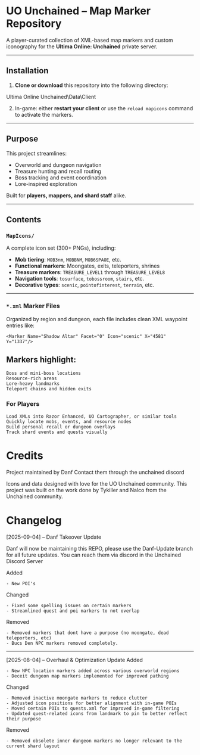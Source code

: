 

#  UO Unchained – Map Marker Repository

A player-curated collection of XML-based map markers and custom iconography for the **Ultima Online: Unchained** private server.

---

##  Installation

1. **Clone or download** this repository into the following directory:

Ultima Online Unchained\Data\Client


2. In-game: either **restart your client** or use the `reload mapicons` command to activate the markers.

---

##  Purpose

This project streamlines:

- Overworld and dungeon navigation
- Treasure hunting and recall routing
- Boss tracking and event coordination
- Lore-inspired exploration

Built for **players, mappers, and shard staff** alike.

---

##  Contents

### `MapIcons/`  
A complete icon set (300+ PNGs), including:

- **Mob tiering**: `MOB3nm`, `MOBBNM`, `MOB6SPAOE`, etc.  
- **Functional markers**: Moongates, exits, teleporters, shrines  
- **Treasure markers**: `TREASURE_LEVEL1` through `TREASURE_LEVEL8`  
- **Navigation tools**: `tosurface`, `tobossroom`, `stairs`, etc.  
- **Decorative types**: `scenic`, `pointofinterest`, `terrain`, etc.  

---

### `*.xml` Marker Files

Organized by region and dungeon, each file includes clean XML waypoint entries like:
```
<Marker Name="Shadow Altar" Facet="0" Icon="scenic" X="4581" Y="1337"/>
```
## Markers highlight:

    Boss and mini-boss locations
    Resource-rich areas
    Lore-heavy landmarks
    Teleport chains and hidden exits

### For Players

    Load XMLs into Razor Enhanced, UO Cartographer, or similar tools
    Quickly locate mobs, events, and resource nodes
    Build personal recall or dungeon overlays
    Track shard events and quests visually

# Credits

Project maintained by Danf
Contact them through the unchained discord

Icons and data designed with love for the UO Unchained community. This project was built on the work done by Tykiller and Nalco from the Unchained community.

# Changelog
[2025-09-04] – Danf Takeover Update

Danf will now be maintaining this REPO, please use the Danf-Update branch for all future updates. You can reach them via discord in the Unchained Discord Server

Added

    - New POI's

Changed

    - Fixed some spelling issues on certain markers
    - Streamlined quest and poi markers to not overlap

Removed

    - Removed markers that dont have a purpose (no moongate, dead teleporters, etc)
    - Bucs Den NPC markers removed completely.

---

[2025-08-04] – Overhaul & Optimization Update
Added

    - New NPC location markers added across various overworld regions
    - Deceit dungeon map markers implemented for improved pathing

Changed

    - Removed inactive moongate markers to reduce clutter
    - Adjusted icon positions for better alignment with in-game POIs
    - Moved certain POIs to quests.xml for improved in-game filtering
    - Updated quest-related icons from landmark to pin to better reflect their purpose

Removed

    - Removed obsolete inner dungeon markers no longer relevant to the current shard layout

